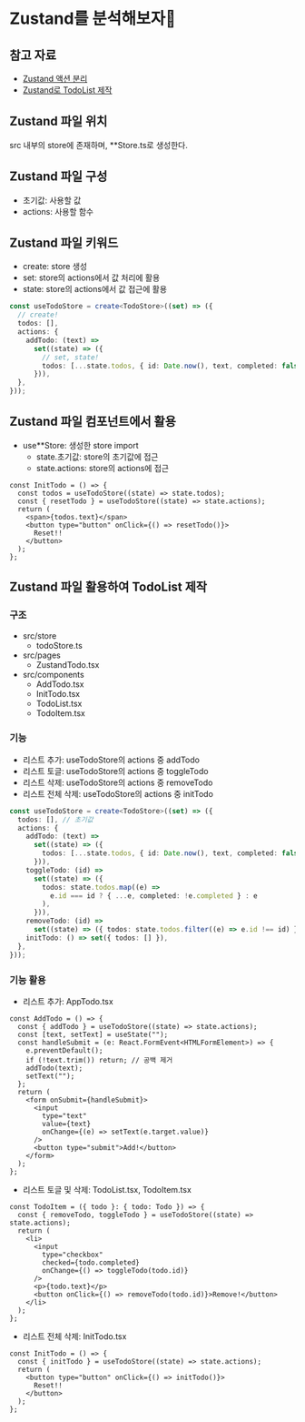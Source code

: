 # Zustand를 분석해보자🎯

## 참고 자료

- [Zustand 액션 분리](https://www.heropy.dev/p/n74Tgc)
- [Zustand로 TodoList 제작](https://duektmf34.tistory.com/201)

## Zustand 파일 위치

src 내부의 store에 존재하며, \*\*Store.ts로 생성한다.

## Zustand 파일 구성

- 초기값: 사용할 값
- actions: 사용할 함수

## Zustand 파일 키워드

- create: store 생성
- set: store의 actions에서 값 처리에 활용
- state: store의 actions에서 값 접근에 활용

```ts
const useTodoStore = create<TodoStore>((set) => ({
  // create!
  todos: [],
  actions: {
    addTodo: (text) =>
      set((state) => ({
        // set, state!
        todos: [...state.todos, { id: Date.now(), text, completed: false }],
      })),
  },
}));
```

## Zustand 파일 컴포넌트에서 활용

- use\*\*Store: 생성한 store import
  - state.초기값: store의 초기값에 접근
  - state.actions: store의 actions에 접근

```tsx
const InitTodo = () => {
  const todos = useTodoStore((state) => state.todos);
  const { resetTodo } = useTodoStore((state) => state.actions);
  return (
    <span>{todos.text}</span>
    <button type="button" onClick={() => resetTodo()}>
      Reset!!
    </button>
  );
};
```

## Zustand 파일 활용하여 TodoList 제작

### 구조

- src/store
  - todoStore.ts
- src/pages
  - ZustandTodo.tsx
- src/components
  - AddTodo.tsx
  - InitTodo.tsx
  - TodoList.tsx
  - TodoItem.tsx

### 기능

- 리스트 추가: useTodoStore의 actions 중 addTodo
- 리스트 토글: useTodoStore의 actions 중 toggleTodo
- 리스트 삭제: useTodoStore의 actions 중 removeTodo
- 리스트 전체 삭제: useTodoStore의 actions 중 initTodo

```ts
const useTodoStore = create<TodoStore>((set) => ({
  todos: [], // 초기값
  actions: {
    addTodo: (text) =>
      set((state) => ({
        todos: [...state.todos, { id: Date.now(), text, completed: false }],
      })),
    toggleTodo: (id) =>
      set((state) => ({
        todos: state.todos.map((e) =>
          e.id === id ? { ...e, completed: !e.completed } : e
        ),
      })),
    removeTodo: (id) =>
      set((state) => ({ todos: state.todos.filter((e) => e.id !== id) })),
    initTodo: () => set({ todos: [] }),
  },
}));
```

### 기능 활용

- 리스트 추가: AppTodo.tsx

```tsx
const AddTodo = () => {
  const { addTodo } = useTodoStore((state) => state.actions);
  const [text, setText] = useState("");
  const handleSubmit = (e: React.FormEvent<HTMLFormElement>) => {
    e.preventDefault();
    if (!text.trim()) return; // 공백 제거
    addTodo(text);
    setText("");
  };
  return (
    <form onSubmit={handleSubmit}>
      <input
        type="text"
        value={text}
        onChange={(e) => setText(e.target.value)}
      />
      <button type="submit">Add!</button>
    </form>
  );
};
```

- 리스트 토글 및 삭제: TodoList.tsx, TodoItem.tsx

```tsx
const TodoItem = ({ todo }: { todo: Todo }) => {
  const { removeTodo, toggleTodo } = useTodoStore((state) => state.actions);
  return (
    <li>
      <input
        type="checkbox"
        checked={todo.completed}
        onChange={() => toggleTodo(todo.id)}
      />
      <p>{todo.text}</p>
      <button onClick={() => removeTodo(todo.id)}>Remove!</button>
    </li>
  );
};
```

- 리스트 전체 삭제: InitTodo.tsx

```tsx
const InitTodo = () => {
  const { initTodo } = useTodoStore((state) => state.actions);
  return (
    <button type="button" onClick={() => initTodo()}>
      Reset!!
    </button>
  );
};
```
